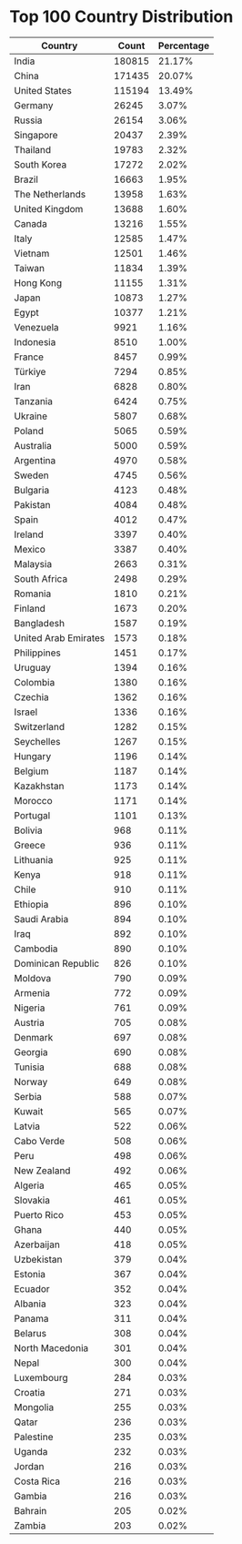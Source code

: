 # Top 100 Country Distribution
| Country | Count | Percentage |
|----|----|----|
| India | 180815 | 21.17% |
| China | 171435 | 20.07% |
| United States | 115194 | 13.49% |
| Germany | 26245 | 3.07% |
| Russia | 26154 | 3.06% |
| Singapore | 20437 | 2.39% |
| Thailand | 19783 | 2.32% |
| South Korea | 17272 | 2.02% |
| Brazil | 16663 | 1.95% |
| The Netherlands | 13958 | 1.63% |
| United Kingdom | 13688 | 1.60% |
| Canada | 13216 | 1.55% |
| Italy | 12585 | 1.47% |
| Vietnam | 12501 | 1.46% |
| Taiwan | 11834 | 1.39% |
| Hong Kong | 11155 | 1.31% |
| Japan | 10873 | 1.27% |
| Egypt | 10377 | 1.21% |
| Venezuela | 9921 | 1.16% |
| Indonesia | 8510 | 1.00% |
| France | 8457 | 0.99% |
| Türkiye | 7294 | 0.85% |
| Iran | 6828 | 0.80% |
| Tanzania | 6424 | 0.75% |
| Ukraine | 5807 | 0.68% |
| Poland | 5065 | 0.59% |
| Australia | 5000 | 0.59% |
| Argentina | 4970 | 0.58% |
| Sweden | 4745 | 0.56% |
| Bulgaria | 4123 | 0.48% |
| Pakistan | 4084 | 0.48% |
| Spain | 4012 | 0.47% |
| Ireland | 3397 | 0.40% |
| Mexico | 3387 | 0.40% |
| Malaysia | 2663 | 0.31% |
| South Africa | 2498 | 0.29% |
| Romania | 1810 | 0.21% |
| Finland | 1673 | 0.20% |
| Bangladesh | 1587 | 0.19% |
| United Arab Emirates | 1573 | 0.18% |
| Philippines | 1451 | 0.17% |
| Uruguay | 1394 | 0.16% |
| Colombia | 1380 | 0.16% |
| Czechia | 1362 | 0.16% |
| Israel | 1336 | 0.16% |
| Switzerland | 1282 | 0.15% |
| Seychelles | 1267 | 0.15% |
| Hungary | 1196 | 0.14% |
| Belgium | 1187 | 0.14% |
| Kazakhstan | 1173 | 0.14% |
| Morocco | 1171 | 0.14% |
| Portugal | 1101 | 0.13% |
| Bolivia | 968 | 0.11% |
| Greece | 936 | 0.11% |
| Lithuania | 925 | 0.11% |
| Kenya | 918 | 0.11% |
| Chile | 910 | 0.11% |
| Ethiopia | 896 | 0.10% |
| Saudi Arabia | 894 | 0.10% |
| Iraq | 892 | 0.10% |
| Cambodia | 890 | 0.10% |
| Dominican Republic | 826 | 0.10% |
| Moldova | 790 | 0.09% |
| Armenia | 772 | 0.09% |
| Nigeria | 761 | 0.09% |
| Austria | 705 | 0.08% |
| Denmark | 697 | 0.08% |
| Georgia | 690 | 0.08% |
| Tunisia | 688 | 0.08% |
| Norway | 649 | 0.08% |
| Serbia | 588 | 0.07% |
| Kuwait | 565 | 0.07% |
| Latvia | 522 | 0.06% |
| Cabo Verde | 508 | 0.06% |
| Peru | 498 | 0.06% |
| New Zealand | 492 | 0.06% |
| Algeria | 465 | 0.05% |
| Slovakia | 461 | 0.05% |
| Puerto Rico | 453 | 0.05% |
| Ghana | 440 | 0.05% |
| Azerbaijan | 418 | 0.05% |
| Uzbekistan | 379 | 0.04% |
| Estonia | 367 | 0.04% |
| Ecuador | 352 | 0.04% |
| Albania | 323 | 0.04% |
| Panama | 311 | 0.04% |
| Belarus | 308 | 0.04% |
| North Macedonia | 301 | 0.04% |
| Nepal | 300 | 0.04% |
| Luxembourg | 284 | 0.03% |
| Croatia | 271 | 0.03% |
| Mongolia | 255 | 0.03% |
| Qatar | 236 | 0.03% |
| Palestine | 235 | 0.03% |
| Uganda | 232 | 0.03% |
| Jordan | 216 | 0.03% |
| Costa Rica | 216 | 0.03% |
| Gambia | 216 | 0.03% |
| Bahrain | 205 | 0.02% |
| Zambia | 203 | 0.02% |
